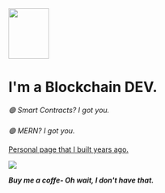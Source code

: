   <img src = "https://octodex.github.com/images/spidertocat.png" width ="80px" height="100px"> 


<h1>I'm a Blockchain DEV. </h1>
<em>

<span>🟢 Smart Contracts? I got you. <br/><br/>🟢 MERN? I got you.</span>
 </em>
 
<!-- I am not defined by any programming languages. Can work on any ;). -->
 
<a href="https://www.roshanparajuli.com.np" target="_blank">Personal page that I built years ago.</a>


<!-- [![Discord](https://img.shields.io/discord/657590804914634772?color=brightgreen&label=Join%20my%20Discord&logo=discord&logoColor=white&style=for-the-badge)](https://discord.gg/EWdKEZSZcp) -->
<!-- <a href="https://t.me/rsnpj/"><img src="https://img.shields.io/badge/Telegram-blue.svg?style=for-the-badge&logo=Telegram"></a>

<a href="https://www.youtube.com/channel/UCVJyOzRYgyZWz-27mJaUCCA?sub_confirmation=1"><img src="https://img.shields.io/badge/Youtube-red.svg?style=for-the-badge&logo=youtube" alt="YOUTUBE"></a>
 -->
<a href="https://www.linkedin.com/in/rsnpj/"><img src="https://img.shields.io/badge/LinkedIn-blue.svg?style=for-the-badge&logo=LinkedIn"></a> 

<!-- <img alt="Roshan Parajuli's Activity Graph" src="https://activity-graph.herokuapp.com/graph?username=rsnpj&bg_color=ffffff&color=000000&line=FFD700&point=000000&hide_border=true" />


<img src="https://visitor-badge.glitch.me/badge?page_id=rsnpj" height="20"> -->
 
<em><b>Buy me a coffe- Oh wait, I don't have that.</b></em>
